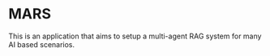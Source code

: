 # MARS
This is an application that aims to setup a multi-agent RAG system for many AI based scenarios.
